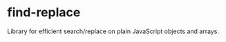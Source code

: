 find-replace
=========

Library for efficient search/replace on plain JavaScript objects and arrays.
